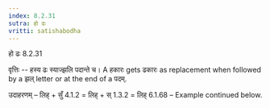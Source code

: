 ```yaml
---
index: 8.2.31
sutra: हो ढः
vritti: satishabodha
---
```



 हो ढः 8.2.31 


वृत्तिः -- हस्य ढः स्याज्झलि पदान्ते च। A हकारः gets ढकारः as replacement when followed by a झल् letter or at the end of a पदम्. 


उदाहरणम् – लिह् + सुँ 4.1.2 = लिह् + स् 1.3.2 = लिह् 6.1.68 – Example continued below. 


